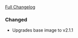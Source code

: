 [Full Changelog][changelog]

### Changed

- Upgrades base image to v2.1.1

[changelog]: https://github.com/hassio-addons/addon-unifi/compare/v0.2.0...v0.2.1

